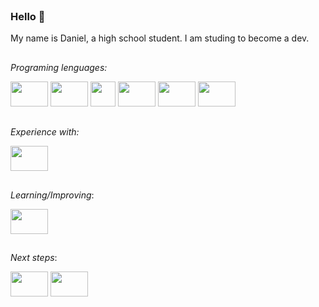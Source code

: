 <header>
  <link rel="stylesheet" href="https://cdn.jsdelivr.net/gh/devicons/devicon@v2.15.1/devicon.min.css">
</header>

### Hello 👋
My name is Daniel, a high school student. I am studing to become a dev.

##
_Programing lenguages:_
<div style="display: inline">
  <img height="40" width="60" src="https://cdn.jsdelivr.net/gh/devicons/devicon/icons/csharp/csharp-original.svg"/>
  <img height="40" width="60"src="https://cdn.jsdelivr.net/gh/devicons/devicon/icons/cplusplus/cplusplus-original.svg"/>
  <img height="40" widht="60"src="https://cdn.jsdelivr.net/gh/devicons/devicon/icons/java/java-plain.svg"/>        
  <img height="40" width="60"src="https://cdn.jsdelivr.net/gh/devicons/devicon/icons/python/python-plain.svg"/>
  <img height="40" width="60" src="https://cdn.jsdelivr.net/gh/devicons/devicon/icons/javascript/javascript-plain.svg" />
  <img height="40" width="60" src="https://cdn.jsdelivr.net/gh/devicons/devicon/icons/typescript/typescript-original.svg" />
</div>

##
_Experience with:_ 
<div>
  <img height="40" width="60" src="https://cdn.jsdelivr.net/gh/devicons/devicon/icons/react/react-original-wordmark.svg" />
</div>

##

_Learning/Improving_:
<div>
  <img height="40" width="60" src="https://cdn.jsdelivr.net/gh/devicons/devicon/icons/react/react-original-wordmark.svg" />        
</div>

##

_Next steps_:

<div>
  <img height="40" width="60" src="https://cdn.jsdelivr.net/gh/devicons/devicon/icons/flutter/flutter-original.svg" />        
  <img height="40" width="60" src="https://cdn.jsdelivr.net/gh/devicons/devicon/icons/kotlin/kotlin-plain.svg" /> 
</div>
